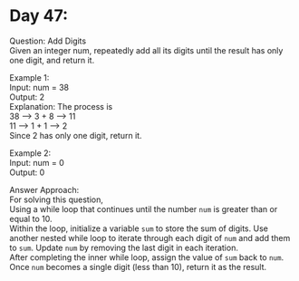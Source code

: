 # Day 47:
Question: Add Digits<br/>
Given an integer num, repeatedly add all its digits until the result has only one digit, and return it.
<br/>
 
Example 1:<br/>
Input: num = 38<br/>
Output: 2<br/>
Explanation: The process is<br/>
38 --> 3 + 8 --> 11<br/>
11 --> 1 + 1 --> 2 <br/>
Since 2 has only one digit, return it.<br/>

Example 2:<br/>
Input: num = 0<br/>
Output: 0<br/>


Answer Approach:<br/>
For solving this question,<br/>
Using a while loop that continues until the number `num` is greater than or equal to 10.<br/>
Within the loop, initialize a variable `sum` to store the sum of digits. Use another nested while loop to iterate through each digit of `num` and add them to `sum`. Update `num` by removing the last digit in each iteration.<br/>
After completing the inner while loop, assign the value of `sum` back to `num`.<br/>
Once `num` becomes a single digit (less than 10), return it as the result.
